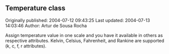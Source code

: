 ## Temperature class 
Originally published: 2004-07-12 09:43:25 
Last updated: 2004-07-13 14:03:46 
Author: Artur de Sousa Rocha 
 
Assign temperature value in one scale and you have it available in others as respective attributes. Kelvin, Celsius, Fahrenheit, and Rankine are supported (k, c, f, r attributes).
